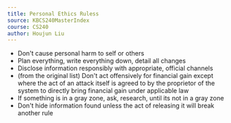 ```yaml
---
title: Personal Ethics Ruless
source: KBCS240MasterIndex
course: CS240
author: Houjun Liu
---
```


- Don't cause personal harm to self or others
- Plan everything, write everything down, detail all changes
- Disclose information responsibly with appropriate, official channels
- (from the original list) Don't act offensively for financial gain except where the act of an attack itself is agreed to by the proprietor of the system to directly bring financial gain under applicable law
- If something is in a gray zone, ask, research, until its not in a gray zone
- Don't hide information found unless the act of releasing it will break another rule
